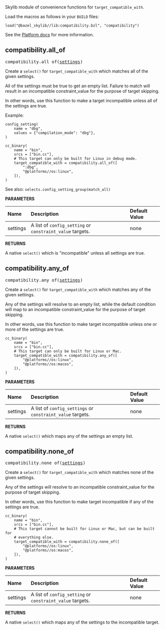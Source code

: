 <!-- Generated with Stardoc: http://skydoc.bazel.build -->

Skylib module of convenience functions for `target_compatible_with`.

Load the macros as follows in your `BUILD` files:
```build
load("@bazel_skylib//lib:compatibility.bzl", "compatibility")
```

See the [Platform docs](https://bazel.build/docs/platforms#skipping-incompatible-targets) for
more information.


<a id="#compatibility.all_of"></a>

## compatibility.all_of

<pre>
compatibility.all_of(<a href="#compatibility.all_of-settings">settings</a>)
</pre>

Create a `select()` for `target_compatible_with` which matches all of the given settings.

All of the settings must be true to get an empty list. Failure to match will result
in an incompatible constraint_value for the purpose of target skipping.

In other words, use this function to make a target incompatible unless all of the settings are
true.

Example:

```build
config_setting(
    name = "dbg",
    values = {"compilation_mode": "dbg"},
)

cc_binary(
    name = "bin",
    srcs = ["bin.cc"],
    # This target can only be built for Linux in debug mode.
    target_compatible_with = compatibility.all_of([
        ":dbg",
        "@platforms//os:linux",
    ]),
)
```

See also: `selects.config_setting_group(match_all)`


**PARAMETERS**


| Name  | Description | Default Value |
| :------------- | :------------- | :------------- |
| <a id="compatibility.all_of-settings"></a>settings |  A list of <code>config_setting</code> or <code>constraint_value</code> targets.   |  none |

**RETURNS**

A native `select()` which is "incompatible" unless all settings are true.


<a id="#compatibility.any_of"></a>

## compatibility.any_of

<pre>
compatibility.any_of(<a href="#compatibility.any_of-settings">settings</a>)
</pre>

Create a `select()` for `target_compatible_with` which matches any of the given settings.

Any of the settings will resolve to an empty list, while the default condition will map to
an incompatible constraint_value for the purpose of target skipping.

In other words, use this function to make target incompatible unless one or more of the
settings are true.

```build
cc_binary(
    name = "bin",
    srcs = ["bin.cc"],
    # This target can only be built for Linux or Mac.
    target_compatible_with = compatibility.any_of([
        "@platforms//os:linux",
        "@platforms//os:macos",
    ]),
)
```


**PARAMETERS**


| Name  | Description | Default Value |
| :------------- | :------------- | :------------- |
| <a id="compatibility.any_of-settings"></a>settings |  A list of <code>config_settings</code> or <code>constraint_value</code> targets.   |  none |

**RETURNS**

A native `select()` which maps any of the settings an empty list.


<a id="#compatibility.none_of"></a>

## compatibility.none_of

<pre>
compatibility.none_of(<a href="#compatibility.none_of-settings">settings</a>)
</pre>

Create a `select()` for `target_compatible_with` which matches none of the given settings.

Any of the settings will resolve to an incompatible constraint_value for the
purpose of target skipping.

In other words, use this function to make target incompatible if any of the settings are true.

```build
cc_binary(
    name = "bin",
    srcs = ["bin.cc"],
    # This target cannot be built for Linux or Mac, but can be built for
    # everything else.
    target_compatible_with = compatibility.none_of([
        "@platforms//os:linux",
        "@platforms//os:macos",
    ]),
)
```


**PARAMETERS**


| Name  | Description | Default Value |
| :------------- | :------------- | :------------- |
| <a id="compatibility.none_of-settings"></a>settings |  A list of <code>config_setting</code> or <code>constraint_value</code> targets.   |  none |

**RETURNS**

A native `select()` which maps any of the settings to the incompatible target.


